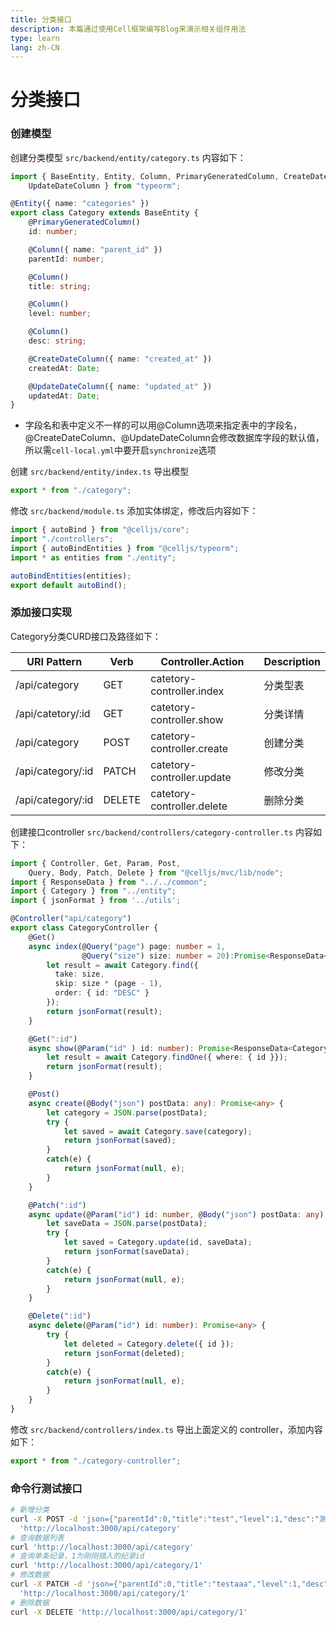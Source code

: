 ```yaml
---
title: 分类接口
description: 本篇通过使用Cell框架编写Blog来演示相关组件用法
type: learn
lang: zh-CN
---
```

# 分类接口

### 创建模型

创建分类模型 `src/backend/entity/category.ts` 内容如下：

```ts
import { BaseEntity, Entity, Column, PrimaryGeneratedColumn, CreateDateColumn,
    UpdateDateColumn } from "typeorm";

@Entity({ name: "categories" })
export class Category extends BaseEntity {
    @PrimaryGeneratedColumn()
    id: number;

    @Column({ name: "parent_id" })
    parentId: number;

    @Column()
    title: string;

    @Column()
    level: number;

    @Column()
    desc: string;

    @CreateDateColumn({ name: "created_at" })
    createdAt: Date;

    @UpdateDateColumn({ name: "updated_at" })
    updatedAt: Date;
}
```

* 字段名和表中定义不一样的可以用@Column选项来指定表中的字段名，@CreateDateColumn、@UpdateDateColumn会修改数据库字段的默认值，所以需`cell-local.yml`中要开启`synchronize`选项

创建 `src/backend/entity/index.ts` 导出模型

```ts
export * from "./category";
```

修改 `src/backend/module.ts` 添加实体绑定，修改后内容如下：

```ts
import { autoBind } from "@celljs/core";
import "./controllers";
import { autoBindEntities } from "@celljs/typeorm";
import * as entities from "./entity";

autoBindEntities(entities);
export default autoBind();
```

### 添加接口实现

Category分类CURD接口及路径如下：

| URI Pattern       | Verb   | Controller.Action          | Description |
| ----              | ----   | ----                       | ----        |
| /api/category     | GET    | catetory-controller.index  | 分类型表   |
| /api/catetory/:id | GET    | catetory-controller.show   | 分类详情   |
| /api/category     | POST   | catetory-controller.create | 创建分类   |
| /api/category/:id | PATCH  | catetory-controller.update | 修改分类   |
| /api/category/:id | DELETE | catetory-controller.delete | 删除分类   |

创建接口controller `src/backend/controllers/category-controller.ts` 内容如下：

```ts
import { Controller, Get, Param, Post,
    Query, Body, Patch, Delete } from "@celljs/mvc/lib/node";
import { ResponseData } from "../../common";
import { Category } from "../entity";
import { jsonFormat } from '../utils';

@Controller("api/category")
export class CategoryController {
    @Get()
    async index(@Query("page") page: number = 1,
                @Query("size") size: number = 20):Promise<ResponseData<Category[]>> {
        let result = await Category.find({ 
          take: size,
          skip: size * (page - 1),
          order: { id: "DESC" }
        });
        return jsonFormat(result);
    }

    @Get(":id")
    async show(@Param("id" ) id: number): Promise<ResponseData<Category | null>> {
        let result = await Category.findOne({ where: { id }});
        return jsonFormat(result);
    }

    @Post()
    async create(@Body("json") postData: any): Promise<any> {
        let category = JSON.parse(postData);
        try {
            let saved = await Category.save(category);
            return jsonFormat(saved);
        }
        catch(e) {
            return jsonFormat(null, e);
        }
    }

    @Patch(":id")
    async update(@Param("id") id: number, @Body("json") postData: any): Promise<any> {
        let saveData = JSON.parse(postData);
        try {
            let saved = Category.update(id, saveData);
            return jsonFormat(saveData);
        }
        catch(e) {
            return jsonFormat(null, e);
        }
    }

    @Delete(":id")
    async delete(@Param("id") id: number): Promise<any> {
        try {
            let deleted = Category.delete({ id });
            return jsonFormat(deleted);
        }
        catch(e) {
            return jsonFormat(null, e);
        }
    }
}
```

修改 `src/backend/controllers/index.ts` 导出上面定义的 controller，添加内容如下：

```ts
export * from "./category-controller";
```

### 命令行测试接口

```bash
# 新增分类
curl -X POST -d 'json={"parentId":0,"title":"test","level":1,"desc":"测试分类"}' \
  'http://localhost:3000/api/category'
# 查询数据列表
curl 'http://localhost:3000/api/category'
# 查询单条纪录，1为刚刚插入的纪录id
curl 'http://localhost:3000/api/category/1'
# 修改数据
curl -X PATCH -d 'json={"parentId":0,"title":"testaaa","level":1,"desc":"测试分类"}' \
  'http://localhost:3000/api/category/1'
# 删除数据
curl -X DELETE 'http://localhost:3000/api/category/1'
```
